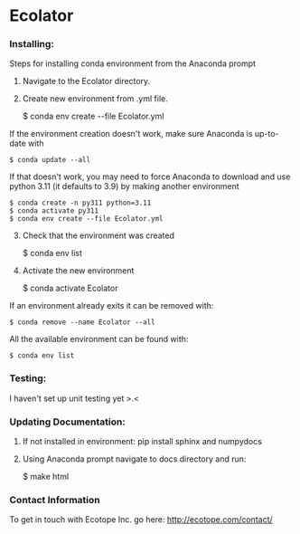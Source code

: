 # Ecolator 	

### Installing:
Steps for installing conda environment from the Anaconda prompt
1. Navigate to the Ecolator directory.
2. Create new environment from .yml file.


	$ conda env create --file Ecolator.yml

If the environment creation doesn't work, make sure Anaconda is up-to-date with

    $ conda update --all

If that doesn't work, you may need to force Anaconda to download and use python 3.11 (it defaults to 3.9) by making another environment

    $ conda create -n py311 python=3.11
    $ conda activate py311
    $ conda env create --file Ecolator.yml

3. Check that the environment was created


	$ conda env list

4. Activate the new environment


	$ conda activate Ecolator

If an environment already exits it can be removed with:

	$ conda remove --name Ecolator --all


All the available environment can be found with:

	$ conda env list

### Testing:
I haven't set up unit testing yet >.<
<!-- From the parent directory in Anaconda prompt and type

	$ python -m pytest -->

### Updating Documentation:
1. If not installed in environment: pip install sphinx and numpydocs
2. Using Anaconda prompt navigate to docs directory and run:


	$ make html

### Contact Information
To get in touch with Ecotope Inc. go here: http://ecotope.com/contact/